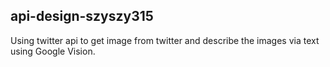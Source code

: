 api-design-szyszy315
----

Using twitter api to get image from twitter and describe the images via text using Google Vision.
